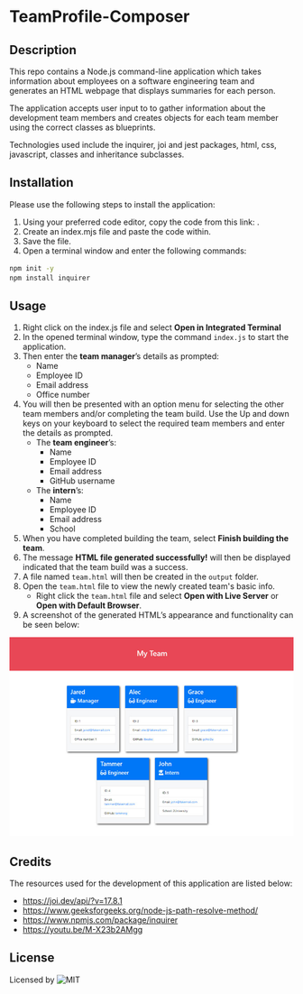 # TeamProfile-Composer

## Description
This repo contains a Node.js command-line application which takes information about employees on a software engineering team and generates an HTML webpage that displays summaries for each person.

The application accepts user input to to gather information about the development team members and creates objects for each team member using the correct classes as blueprints.

Technologies used include the inquirer, joi and jest packages, html, css, javascript, classes and inheritance subclasses.

## Installation

Please use the following steps to install the application: 
1. Using your preferred code editor, copy the code from this link: . 
2. Create an index.mjs file and paste the code within. 
3. Save the file. 
4. Open a terminal window and enter the following commands: 
```bash
npm init -y
npm install inquirer

```

## Usage 
1. Right click on the index.js file and select **Open in Integrated Terminal** 
2. In the opened terminal window, type the command ```index.js``` to start the application.
3. Then enter the **team manager**’s details as prompted:
    * Name
    * Employee ID
    * Email address
    * Office number
4. You will then be presented with an option menu for selecting the other team members and/or completing the team build. Use the Up and down keys on your keyboard to select the required team members and enter the details as prompted.
    * The **team engineer**’s:
      * Name
      * Employee ID
      * Email address
      * GitHub username
    * The **intern**’s:
      * Name
      * Employee ID
      * Email address
      * School
6. When you have completed building the team, select **Finish building the team**.
7. The message **HTML file generated successfully!** will then be displayed indicated that the team build was a success.
8. A file named `team.html` will then be created in the `output` folder.
9. Open the `team.html` file to view the newly created team's basic info.
    * Right click the `team.html` file and select **Open with Live Server** or **Open with Default Browser**.
10. A screenshot of the generated HTML’s appearance and functionality can be seen below:

![HTML webpage titled “My Team” features five boxes listing employee names, titles, and other key info.](./Assets/14-object-oriented-programming-challenge-demo.png)

## Credits
The resources used for the development of this application are listed below:
  - https://joi.dev/api/?v=17.8.1
  - https://www.geeksforgeeks.org/node-js-path-resolve-method/
  - https://www.npmjs.com/package/inquirer
  - https://youtu.be/M-X23b2AMgg 

## License
Licensed by ![MIT](./LICENSE) 
  